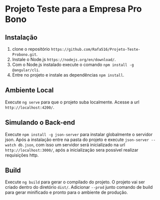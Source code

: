 # Projeto Teste para a Empresa Pro Bono

## Instalação

1. clone o repositório `https://github.com/Rafa516/Projeto-Teste-Probono.git`.
2. Instale o Node.js `https://nodejs.org/en/download/`.
3.  Com o Node.js instalado execute o comando `npm install -g @angular/cli`.
4. Entre no projeto e instale as dependências `npm install`.

## Ambiente Local

Execute `ng serve` para que o projeto suba localmente. Acesse a url `http://localhost:4200/`. 

## Simulando o Back-end

Execute `npm install -g json-server` para instalar globalmente o servidor json. Após a instalação entre na pasta do projeto e execute `json-server --watch db.json`, com isso um servidor será inicializado na url `http://localhost:3000/`, após a inicialização sera possível realizar requisições http.


## Build

Execute `ng build` para gerar o compilado do projeto. O projeto vai ser criado dentro do diretório `dist/`. Adicionar `--prod` junto comando de build para gerar minificado e pronto para o ambiente de produção.

